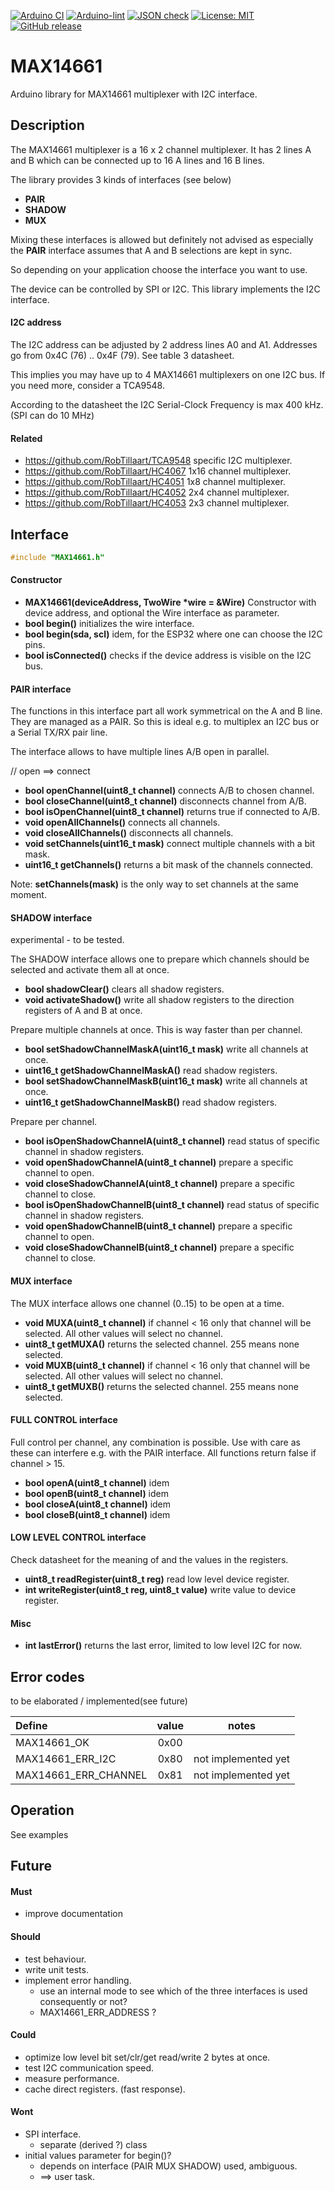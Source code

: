 
[![Arduino CI](https://github.com/RobTillaart/MAX14661/workflows/Arduino%20CI/badge.svg)](https://github.com/marketplace/actions/arduino_ci)
[![Arduino-lint](https://github.com/RobTillaart/MAX14661/actions/workflows/arduino-lint.yml/badge.svg)](https://github.com/RobTillaart/MAX14661/actions/workflows/arduino-lint.yml)
[![JSON check](https://github.com/RobTillaart/MAX14661/actions/workflows/jsoncheck.yml/badge.svg)](https://github.com/RobTillaart/MAX14661/actions/workflows/jsoncheck.yml)
[![License: MIT](https://img.shields.io/badge/license-MIT-green.svg)](https://github.com/RobTillaart/MAX14661/blob/master/LICENSE)
[![GitHub release](https://img.shields.io/github/release/RobTillaart/MAX14661.svg?maxAge=3600)](https://github.com/RobTillaart/MAX14661/releases)


# MAX14661

Arduino library for MAX14661 multiplexer with I2C interface.


## Description

The MAX14661 multiplexer is a 16 x 2 channel multiplexer. 
It has 2 lines A and B which can be 
connected up to 16 A lines and 16 B lines.

The library provides 3 kinds of interfaces (see below)
- **PAIR**
- **SHADOW**
- **MUX**

Mixing these interfaces is allowed but definitely not advised as 
especially the **PAIR** interface assumes that A and B selections 
are kept in sync.

So depending on your application choose the interface you want to use.

The device can be controlled by SPI or I2C. 
This library implements the I2C interface.


#### I2C address

The I2C address can be adjusted by 2 address lines A0 and A1.
Addresses go from 0x4C (76) .. 0x4F (79). See table 3 datasheet.

This implies you may have up to 4 MAX14661 multiplexers on one I2C bus.
If you need more, consider a TCA9548.

According to the datasheet the I2C Serial-Clock Frequency is max 400 kHz.
(SPI can do 10 MHz)


#### Related

- https://github.com/RobTillaart/TCA9548 specific I2C multiplexer.
- https://github.com/RobTillaart/HC4067 1x16 channel multiplexer.
- https://github.com/RobTillaart/HC4051 1x8 channel multiplexer.
- https://github.com/RobTillaart/HC4052 2x4 channel multiplexer.
- https://github.com/RobTillaart/HC4053 2x3 channel multiplexer.


## Interface

```cpp
#include "MAX14661.h"
```


#### Constructor

- **MAX14661(deviceAddress, TwoWire \*wire = &Wire)** Constructor with device address, 
and optional the Wire interface as parameter.
- **bool begin()** initializes the wire interface.
- **bool begin(sda, scl)** idem, for the ESP32 where one can choose the I2C pins.
- **bool isConnected()** checks if the device address is visible on the I2C bus.


#### PAIR interface

The functions in this interface part all work symmetrical on the A and B line. 
They are managed as a PAIR. So this is ideal e.g. to multiplex an I2C bus or 
a Serial TX/RX pair line.

The interface allows to have multiple lines A/B open in parallel.

  // open ==> connect
- **bool openChannel(uint8_t channel)** connects A/B to chosen channel.
- **bool closeChannel(uint8_t channel)** disconnects channel from A/B.
- **bool isOpenChannel(uint8_t channel)** returns true if connected to A/B.
- **void openAllChannels()** connects all channels.
- **void closeAllChannels()** disconnects all channels.
- **void setChannels(uint16_t mask)** connect multiple channels with a bit mask.
- **uint16_t getChannels()** returns a bit mask of the channels connected.

Note: 
**setChannels(mask)** is the only way to set channels at the same moment.


#### SHADOW interface

experimental - to be tested.

The SHADOW interface allows one to prepare which channels should be selected 
and activate them all at once. 

- **bool shadowClear()** clears all shadow registers.
- **void activateShadow()** write all shadow registers to the direction 
registers of A and B at once. 

Prepare multiple channels at once. This is way faster than per channel.

- **bool setShadowChannelMaskA(uint16_t mask)** write all channels at once.
- **uint16_t getShadowChannelMaskA()** read shadow registers.
- **bool setShadowChannelMaskB(uint16_t mask)** write all channels at once.
- **uint16_t getShadowChannelMaskB()** read shadow registers.

Prepare per channel.

- **bool isOpenShadowChannelA(uint8_t channel)** read status of specific channel in shadow registers.
- **void openShadowChannelA(uint8_t channel)** prepare a specific channel to open.
- **void closeShadowChannelA(uint8_t channel)** prepare a specific channel to close.
- **bool isOpenShadowChannelB(uint8_t channel)** read status of specific channel in shadow registers.
- **void openShadowChannelB(uint8_t channel)** prepare a specific channel to open.
- **void closeShadowChannelB(uint8_t channel)** prepare a specific channel to close.


#### MUX interface

The MUX interface allows one channel (0..15) to be open at a time.

- **void MUXA(uint8_t channel)** if channel < 16 only that channel will be selected. 
All other values will select no channel.
- **uint8_t getMUXA()** returns the selected channel.
255 means none selected.
- **void MUXB(uint8_t channel)** if channel < 16 only that channel will be selected. 
All other values will select no channel.
- **uint8_t getMUXB()** returns the selected channel.
255 means none selected.


#### FULL CONTROL interface

Full control per channel, any combination is possible.
Use with care as these can interfere e.g. with the PAIR interface.
All functions return false if channel > 15.

- **bool openA(uint8_t channel)** idem
- **bool openB(uint8_t channel)** idem
- **bool closeA(uint8_t channel)** idem
- **bool closeB(uint8_t channel)** idem


#### LOW LEVEL CONTROL interface

Check datasheet for the meaning of and the values in the registers.

- **uint8_t readRegister(uint8_t reg)** read low level device register.
- **int writeRegister(uint8_t reg, uint8_t value)** write value to device register.


#### Misc

- **int lastError()** returns the last error, limited to low level I2C for now.


## Error codes

to be elaborated  / implemented(see future)

|  Define                |  value  |  notes  |
|:-----------------------|:-------:|:-------:|
|  MAX14661_OK           |  0x00   |
|  MAX14661_ERR_I2C      |  0x80   |  not implemented yet  |
|  MAX14661_ERR_CHANNEL  |  0x81   |  not implemented yet  |


## Operation

See examples


## Future

#### Must

- improve documentation

#### Should

- test behaviour.
- write unit tests.
- implement error handling.
  - use an internal mode to see which of the three interfaces is used
    consequently or not?
  - MAX14661_ERR_ADDRESS ?

#### Could

- optimize low level bit set/clr/get read/write 2 bytes at once.
- test I2C communication speed.
- measure performance.
- cache direct registers. (fast response).


#### Wont

- SPI interface.
  - separate (derived ?) class
- initial values parameter for begin()?
  - depends on interface (PAIR MUX SHADOW) used, ambiguous. 
  - ==> user task.

